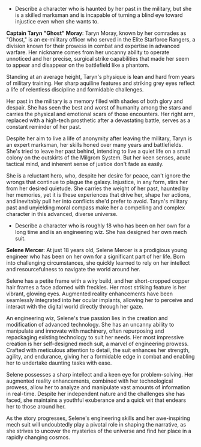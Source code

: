 * Describe a character who is haunted by her past in the military, but she is a skilled marksman and is incapable of turning a blind eye toward injustice even when she wants to.

**Captain Taryn "Ghost" Moray**: Taryn Moray, known by her comrades as "Ghost," is an ex-military officer who served in the Elite Starforce Rangers, a division known for their prowess in combat and expertise in advanced warfare. Her nickname comes from her uncanny ability to operate unnoticed and her precise, surgical strike capabilities that made her seem to appear and disappear on the battlefield like a phantom.

Standing at an average height, Taryn's physique is lean and hard from years of military training. Her sharp aquiline features and striking grey eyes reflect a life of relentless discipline and formidable challenges.

Her past in the military is a memory filled with shades of both glory and despair. She has seen the best and worst of humanity among the stars and carries the physical and emotional scars of those encounters. Her right arm, replaced with a high-tech prosthetic after a devastating battle, serves as a constant reminder of her past.

Despite her aim to live a life of anonymity after leaving the military, Taryn is an expert marksman, her skills honed over many years and battlefields. She's tried to leave her past behind, intending to live a quiet life on a small colony on the outskirts of the Milgrom System. But her keen senses, acute tactical mind, and inherent sense of justice don't fade as easily.

She is a reluctant hero, who, despite her desire for peace, can't ignore the wrongs that continue to plague the galaxy. Injustice, in any form, stirs her from her desired quietude. She carries the weight of her past, haunted by her memories, yet it is these experiences that drive her, shape her actions, and inevitably pull her into conflicts she'd prefer to avoid. Taryn's military past and unyielding moral compass make her a compelling and complex character in this advanced, diverse universe.

* Describe a character who is roughly 18 who has been on her own for a long time and is an engineering wiz.  She has designed her own mech suit.

**Selene Mercer**: At just 18 years old, Selene Mercer is a prodigious young engineer who has been on her own for a significant part of her life. Born into challenging circumstances, she quickly learned to rely on her intellect and resourcefulness to navigate the world around her.

Selene has a petite frame with a wiry build, and her short-cropped copper hair frames a face adorned with freckles. Her most striking feature is her vibrant, glowing eyes. Augmented reality enhancements have been seamlessly integrated into her ocular implants, allowing her to perceive and interact with the digital world directly through her gaze.

An engineering wiz, Selene's true passion lies in the creation and modification of advanced technology. She has an uncanny ability to manipulate and innovate with machinery, often repurposing and repackaging existing technology to suit her needs. Her most impressive creation is her self-designed mech suit, a marvel of engineering prowess. Crafted with meticulous attention to detail, the suit enhances her strength, agility, and endurance, giving her a formidable edge in combat and enabling her to undertake daunting tasks with ease.

Selene possesses a sharp intellect and a keen eye for problem-solving. Her augmented reality enhancements, combined with her technological prowess, allow her to analyze and manipulate vast amounts of information in real-time. Despite her independent nature and the challenges she has faced, she maintains a youthful exuberance and a quick wit that endears her to those around her.

As the story progresses, Selene's engineering skills and her awe-inspiring mech suit will undoubtedly play a pivotal role in shaping the narrative, as she strives to uncover the mysteries of the universe and find her place in a rapidly changing cosmos.
